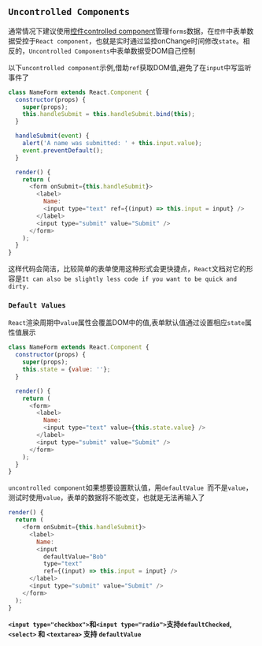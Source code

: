 ## `Uncontrolled Components`
通常情况下建议使用[控件controlled component](./10.RefsAndDOM.md)管理`forms`数据，在`控件`中表单数据受控于`React component`，也就是实时通过监控onChange时间修改`state`。相反的，`Uncontrolled Components`中表单数据受DOM自己控制

以下`uncontrolled component`示例,借助`ref`获取DOM值,避免了在`input`中写监听事件了
```js
class NameForm extends React.Component {
  constructor(props) {
    super(props);
    this.handleSubmit = this.handleSubmit.bind(this);
  }

  handleSubmit(event) {
    alert('A name was submitted: ' + this.input.value);
    event.preventDefault();
  }

  render() {
    return (
      <form onSubmit={this.handleSubmit}>
        <label>
          Name:
          <input type="text" ref={(input) => this.input = input} />
        </label>
        <input type="submit" value="Submit" />
      </form>
    );
  }
}
```
这样代码会简洁，比较简单的表单使用这种形式会更快捷点，`React`文档对它的形容是`It can also be slightly less code if you want to be quick and dirty.`

### `Default Values`
`React`渲染周期中`value`属性会覆盖DOM中的值,表单默认值通过设置相应`state`属性值展示
```js
class NameForm extends React.Component {
  constructor(props) {
    super(props);
    this.state = {value: ''};
  }

  render() {
    return (
      <form>
        <label>
          Name:
          <input type="text" value={this.state.value} />
        </label>
        <input type="submit" value="Submit" />
      </form>
    );
  }
}
```
`uncontrolled component`如果想要设置默认值，用`defaultValue `而不是`value`，测试时使用`value`，表单的数据将不能改变，也就是无法再输入了
```js
render() {
  return (
    <form onSubmit={this.handleSubmit}>
      <label>
        Name:
        <input
          defaultValue="Bob"
          type="text"
          ref={(input) => this.input = input} />
      </label>
      <input type="submit" value="Submit" />
    </form>
  );
}
```
**`<input type="checkbox">`和`<input type="radio">`支持`defaultChecked`,`<select>` 和 `<textarea>` 支持 `defaultValue`**